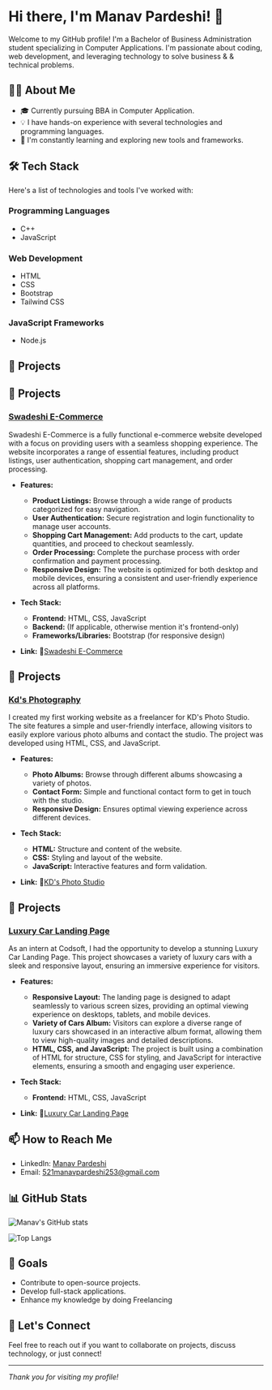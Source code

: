 # Hi there, I'm Manav Pardeshi! 👋

Welcome to my GitHub profile! I'm a Bachelor of Business Administration student specializing in Computer Applications. I'm passionate about coding, web development, and leveraging technology to solve business & & technical problems.

## 👨‍💻 About Me

- 🎓 Currently pursuing BBA in Computer Application.
- 💡 I have hands-on experience with several technologies and programming languages.
- 🚀 I'm constantly learning and exploring new tools and frameworks.

## 🛠️ Tech Stack

Here's a list of technologies and tools I've worked with:

### Programming Languages
- C++
- JavaScript

### Web Development
- HTML
- CSS
- Bootstrap
- Tailwind CSS

### JavaScript Frameworks
- Node.js

## 🌟 Projects

## 🌟 Projects

### [Swadeshi E-Commerce](https://swadeshi-e-commerce.netlify.app/)
Swadeshi E-Commerce is a fully functional e-commerce website developed with a focus on providing users with a seamless shopping experience. The website incorporates a range of essential features, including product listings, user authentication, shopping cart management, and order processing.

- **Features:**
  - **Product Listings:** Browse through a wide range of products categorized for easy navigation.
  - **User Authentication:** Secure registration and login functionality to manage user accounts.
  - **Shopping Cart Management:** Add products to the cart, update quantities, and proceed to checkout seamlessly.
  - **Order Processing:** Complete the purchase process with order confirmation and payment processing.
  - **Responsive Design:** The website is optimized for both desktop and mobile devices, ensuring a consistent and user-friendly experience across all platforms.

- **Tech Stack:**
  - **Frontend:** HTML, CSS, JavaScript
  - **Backend:** (If applicable, otherwise mention it's frontend-only)
  - **Frameworks/Libraries:** Bootstrap (for responsive design)

- **Link:** 🔗[Swadeshi E-Commerce](https://swadeshi-e-commerce.netlify.app/)

## 🌟 Projects

### [Kd's Photography](https://kd-photography.netlify.app/)
I created my first working website as a freelancer for KD's Photo Studio. The site features a simple and user-friendly interface, allowing visitors to easily explore various photo albums and contact the studio. The project was developed using HTML, CSS, and JavaScript.

- **Features:**
  - **Photo Albums:** Browse through different albums showcasing a variety of photos.
  - **Contact Form:** Simple and functional contact form to get in touch with the studio.
  - **Responsive Design:** Ensures optimal viewing experience across different devices.

- **Tech Stack:**
  - **HTML:** Structure and content of the website.
  - **CSS:** Styling and layout of the website.
  - **JavaScript:** Interactive features and form validation.

- **Link:** 🔗[KD's Photo Studio](https://kd-photography.netlify.app/)



## 🌟 Projects

### [Luxury Car Landing Page](https://lx-car-landing.netlify.app/)
As an intern at Codsoft, I had the opportunity to develop a stunning Luxury Car Landing Page. This project showcases a variety of luxury cars with a sleek and responsive layout, ensuring an immersive experience for visitors.

- **Features:**
  - **Responsive Layout:** The landing page is designed to adapt seamlessly to various screen sizes, providing an optimal viewing experience on desktops, tablets, and mobile devices.
  - **Variety of Cars Album:** Visitors can explore a diverse range of luxury cars showcased in an interactive album format, allowing them to view high-quality images and detailed descriptions.
  - **HTML, CSS, and JavaScript:** The project is built using a combination of HTML for structure, CSS for styling, and JavaScript for interactive elements, ensuring a smooth and engaging user experience.

- **Tech Stack:**
  - **Frontend:** HTML, CSS, JavaScript
- **Link:**  🔗[Luxury Car Landing Page](https://lx-car-landing.netlify.app/)


## 📫 How to Reach Me

- LinkedIn: [Manav Pardeshi](https://www.linkedin.com/in/manav-pardeshi-he-him-455702236?utm_source=share&utm_campaign=share_via&utm_content=profile&utm_medium=android_app)
- Email: [521manavpardeshi253@gmail.com](mailto:521manavpardeshi253@gmail.com)

## 📊 GitHub Stats

![Manav's GitHub stats](https://github-readme-stats.vercel.app/api?username=your-github-username&show_icons=true&theme=radical)

![Top Langs](https://github-readme-stats.vercel.app/api/top-langs/?username=your-github-username&layout=compact&theme=radical)

## 🎯 Goals
- Contribute to open-source projects.
- Develop full-stack applications.
- Enhance my knowledge by doing Freelancing 

## 💬 Let's Connect
Feel free to reach out if you want to collaborate on projects, discuss technology, or just connect!

---

*Thank you for visiting my profile!*

